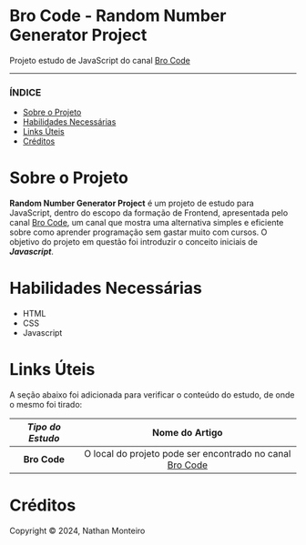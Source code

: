 # Bro Code - Random Number Generator Project
Projeto estudo de JavaScript do canal <a href="https://www.youtube.com/@BroCodez">Bro Code</a>

---

### ÍNDICE

* [Sobre o Projeto](#about)
* [Habilidades Necessárias](#abilities)
* [Links Úteis](#links)
* [Créditos](#credits)


<h1 id="about">Sobre o Projeto</h1>

**Random Number Generator Project** é um projeto de estudo para JavaScript, dentro do escopo da formação de Frontend, apresentada pelo canal <a href="https://www.youtube.com/@BroCodez">Bro Code</a>, um canal que mostra uma alternativa simples e eficiente sobre como aprender programação sem gastar muito com cursos. O objetivo do projeto em questão foi introduzir o conceito iniciais de **_Javascript_**.

<h1 id="abilities"> Habilidades Necessárias </h1>

* HTML
* CSS
* Javascript


<h1 id="links"> Links Úteis </h1>


A seção abaixo foi adicionada para verificar o conteúdo do estudo, de onde o mesmo foi tirado:

*Tipo do Estudo* | Nome do Artigo
:---------: | :------:
**Bro Code** | O local do projeto pode ser encontrado no canal <a href="https://www.youtube.com/@BroCodez">Bro Code</a>

<h1 id="credits"> Créditos </h1>

Copyright © 2024, Nathan Monteiro
